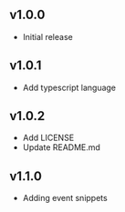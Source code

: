 ## v1.0.0

- Initial release

## v1.0.1

- Add typescript language

## v1.0.2

- Add LICENSE
- Update README.md

## v1.1.0

- Adding event snippets